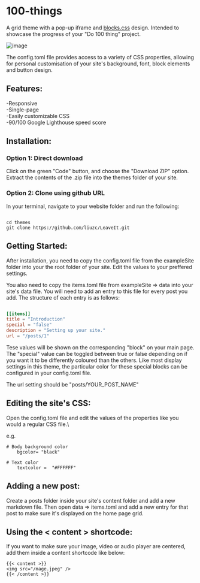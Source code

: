 # 100-things

A grid theme with a pop-up iframe and [blocks.css](https://thesephist.github.io/blocks.css/) design. Intended to showcase the progress of your "Do 100 thing" project. 

![image](https://user-images.githubusercontent.com/73769521/138274660-19bb26e2-aaf8-401a-bdb2-859d5e9c982d.png)

The config.toml file provides access to a variety of CSS properties, allowing for personal customisation of your site's background, font, block elements and button design.


## Features:
-Responsive\
-Single-page\
-Easily customizable CSS\
-90/100 Google Lighthouse speed score

## Installation:

### Option 1: Direct download 

Click on the green "Code" button, and choose the "Download ZIP" option. Extract the contents of the .zip file into the themes folder of your site.

### Option 2: Clone using github URL

In your terminal, navigate to your website folder and run the following:

```

cd themes
git clone https://github.com/liuzc/LeaveIt.git

```


## Getting Started:

After installation, you need to copy the config.toml file from the exampleSite folder into your the root folder of your site. Edit the values to your preffered settings.

You also need to copy the items.toml file from exampleSite => data into your site's data file. You will need to add an entry to this file for every post you add. The structure of each entry is as follows:

```toml

[[items]]
title = "Introduction"  
special = "false"
description = "Setting up your site."
url = "/posts/1"

```
Tese values will be shown on the corresponding "block" on your main page. The "special" value can be toggled between true or false depending on if you want it to be differently coloured than the others. Like most display settings in this theme, the particular color for these special blocks can be configured in your config.toml file. 


The url setting should be "posts/YOUR_POST_NAME"


## Editing the site's CSS:
Open the config.toml file and edit the values of the properties like you would a regular CSS file.\

e.g.
```
# Body background color
    bgcolor= "black"

# Text color
    textcolor =  "#FFFFFF"
```

## Adding a new post:

Create a posts folder inside your site's content folder and add a new markdown file. Then open data => items.toml and add a new entry for that post to make sure it's displayed on the home page grid.


## Using the < content > shortcode:
If you want to make sure your image, video or audio player are centered, add them inside a content shortcode like below:
```
{{< content >}}
<img src="/mage.jpeg" />
{{< /content >}}

```



